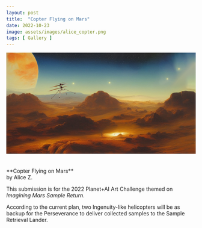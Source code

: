 ```yaml
---
layout: post
title:  "Copter Flying on Mars"
date: 2022-10-23
image: assets/images/alice_copter.png
tags: [ Gallery ]
---
```


<div><img src="/assets/images/alice_copter.png" class="img-fluid" alt="style" /></div>
<br/>
<br/>
**Copter Flying on Mars**<br/>
by Alice Z.<br/>

This submission is for the 2022 Planet+AI Art Challenge themed on *Imagining Mars Sample Return*.   

According to the current plan, two Ingenuity-like helicopters will be as backup for the Perseverance to deliver collected samples to the Sample Retrieval Lander.




